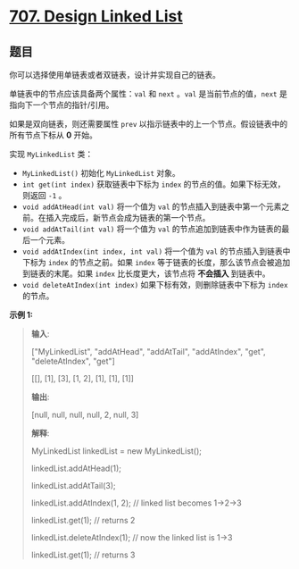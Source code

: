 # [707. Design Linked List](https://leetcode.com/problems/design-linked-list/)

## 题目
你可以选择使用单链表或者双链表，设计并实现自己的链表。

单链表中的节点应该具备两个属性：`val` 和 `next` 。`val` 是当前节点的值，`next` 是指向下一个节点的指针/引用。

如果是双向链表，则还需要属性 `prev` 以指示链表中的上一个节点。假设链表中的所有节点下标从 **0** 开始。

实现 `MyLinkedList` 类：

+ `MyLinkedList()` 初始化 `MyLinkedList` 对象。
+ `int get(int index)` 获取链表中下标为 `index` 的节点的值。如果下标无效，则返回 `-1` 。 
+ `void addAtHead(int val)` 将一个值为 `val` 的节点插入到链表中第一个元素之前。在插入完成后，新节点会成为链表的第一个节点。 
+ `void addAtTail(int val)` 将一个值为 `val` 的节点追加到链表中作为链表的最后一个元素。 
+ `void addAtIndex(int index, int val)` 将一个值为 `val` 的节点插入到链表中下标为 `index` 的节点之前。如果 `index` 等于链表的长度，那么该节点会被追加到链表的末尾。如果 `index` 比长度更大，该节点将 **不会插入** 到链表中。 
+ `void deleteAtIndex(int index)` 如果下标有效，则删除链表中下标为 `index` 的节点。

**示例 1:**
> **输入**: 
> 
> ["MyLinkedList", "addAtHead", "addAtTail", "addAtIndex", "get", "deleteAtIndex", "get"]
> 
> [[], [1], [3], [1, 2], [1], [1], [1]]
> 
> **输出**: 
> 
> [null, null, null, null, 2, null, 3]
>
> **解释**:
>
> MyLinkedList linkedList = new MyLinkedList();
> 
> linkedList.addAtHead(1);
> 
> linkedList.addAtTail(3); 
> 
> linkedList.addAtIndex(1, 2);  // linked list becomes 1->2->3 
> 
> linkedList.get(1);            // returns 2 
> 
> linkedList.deleteAtIndex(1);  // now the linked list is 1->3 
> 
> linkedList.get(1);            // returns 3

